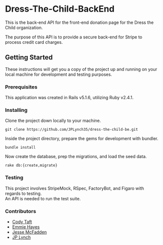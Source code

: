 # Dress-The-Child-BackEnd

This is the back-end API for the front-end donation page for the Dress the Child organization.  

The purpose of this API is to provide a secure back-end for Stripe to process credit card charges.

## Getting Started

These instructions will get you a copy of the project up and running on your local machine for development and testing purposes.

### Prerequisites

This application was created in Rails v5.1.6, utilizing Ruby v2.4.1.

### Installing

Clone the project down locally to your machine.  
```
git clone https://github.com/JPLynch35/dress-the-child-be.git
```  
Inside the project directory, prepare the gems for development with bundler.  
```
bundle install
``` 
Now create the database, prep the migrations, and load the seed data.
```
rake db:{create,migrate}
``` 

### Testing

This project involves StripeMock, RSpec, FactoryBot, and Figaro with regards to testing.  
An API is needed to run the test suite.

### Contributors

* [Cody Taft](https://github.com/codytaft)
* [Emmie Hayes](https://github.com/emmiehayes)
* [Jesse McFadden](https://github.com/JesseMcBrennan)
* [JP Lynch](https://github.com/JPLynch35)
